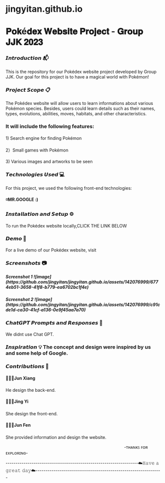 # jingyitan.github.io
<h1>𝐏𝐨𝐤é𝐝𝐞𝐱 𝐖𝐞𝐛𝐬𝐢𝐭𝐞 𝐏𝐫𝐨𝐣𝐞𝐜𝐭 - 𝐆𝐫𝐨𝐮𝐩 𝐉𝐉𝐊 𝟐𝟎𝟐𝟑 
<h3><p></p>𝙄𝙣𝙩𝙧𝙤𝙙𝙪𝙘𝙩𝙞𝙤𝙣 📬<h4></h4>This is the repository for our Pokédex website project developed by Group JJK. Our goal for this project is to have a magical world with Pokémon!
<h3>𝙋𝙧𝙤𝙟𝙚𝙘𝙩 𝙎𝙘𝙤𝙥𝙚 📋
<P></P><h4></h4>The Pokédex website will allow users to learn informations about various Pokémon species. Besides, users could learn details such as their names, types, evolutions, abilities, moves, habitats, and other characteristics. 
<p></p><h3>It will include the following features: <h4></h4><p>1) Search engine for finding Pokémon 
                                        <h4></h4><p>2）Small games with Pokémon
                                       <h4></h4> <p>3) Various images and artworks to be seen <p></p><h3>𝙏𝙚𝙘𝙝𝙣𝙤𝙡𝙤𝙜𝙞𝙚𝙨 𝙐𝙨𝙚𝙙 💻 
<h4></h4>For this project, we used the following front-end technologies:
<h4>◽️MR.GOOGLE :)
<h3>𝙄𝙣𝙨𝙩𝙖𝙡𝙡𝙖𝙩𝙞𝙤𝙣 𝙖𝙣𝙙 𝙎𝙚𝙩𝙪𝙥 ⚙️
<h4></h4>To run the Pokédex website locally,CLICK THE LINK BELOW 

<h3>𝘿𝙚𝙢𝙤 🎥 
<h4></h4>For a live demo of our Pokédex website, visit 
<h3>𝙎𝙘𝙧𝙚𝙚𝙣𝙨𝙝𝙤𝙩𝙨 📷
<h5>Screenshot 1 
![image](https://github.com/jingyitan/jingyitan.github.io/assets/142076999/6774eb51-3658-41f8-b779-ea6702bc1f4e)
<h5>Screenshot 2
![image](https://github.com/jingyitan/jingyitan.github.io/assets/142076999/c91cde1d-ca30-41cf-a136-0e9f45aa7a70)
<h3>𝘾𝙝𝙖𝙩𝙂𝙋𝙏 𝙋𝙧𝙤𝙢𝙥𝙩𝙨 𝙖𝙣𝙙 𝙍𝙚𝙨𝙥𝙤𝙣𝙨𝙚𝙨 📜
<h4></h4>We didnt use Chat GPT.
<h3>𝙄𝙣𝙨𝙥𝙞𝙧𝙖𝙩𝙞𝙤𝙣 💡 
The concept and design were inspired by us and some help of Google.
<h3>𝘾𝙤𝙣𝙩𝙧𝙞𝙗𝙪𝙩𝙞𝙤𝙣𝙨 🎉
<h4>👨🏻‍💻Jun Xiang <h3></h3> He design the back-end.
<h4>👩🏻‍💻Jing Yi   <h3></h3> She design the front-end.
<h4>👨🏻‍💻Jun Fen   <h3></h3> She provided information and design the website. 
<p> ‎ ‎ ‎ ‎ ‎ ‎‎ ‎ ‎ ‎ ‎ ‎ ‎ ‎ ‎ ‎ ‎ ‎ ‎ ‎ ‎ ‎ ‎ ‎ ‎ ‎ ‎ ‎ ‎ ‎ ‎ ‎ ‎ ‎ ‎ ‎ ‎ ‎ ‎ ‎ ‎ ‎ ‎ ‎ ‎ ‎ ‎ ‎ ‎ ‎ ‎ ‎ ‎‎ ‎ ‎ ‎ ‎ ‎ ‎ ‎ ‎ ‎ ‎ ‎ ‎ ‎ ‎ ‎ ‎ ‎ ‎ ‎ ‎ ‎ ‎ ‎ ‎ ‎ ‎ ‎ ‎ ‎ ‎ ‎ ‎ ‎ ‎ ‎ ‎ ‎ ‎ ‎ ‎ ‎ ‎ ‎ ‎ ‎ ‎‎  -‎ᴛʜᴀɴᴋꜱ ꜰᴏʀ ᴇxᴘʟᴏʀɪɴɢ-
<p></p>-------------------------------------------------------------------☁️𝙷𝚊𝚟𝚎 𝚊 𝚐𝚛𝚎𝚊𝚝 𝚍𝚊𝚢☁️----------------------------------------------------------------

